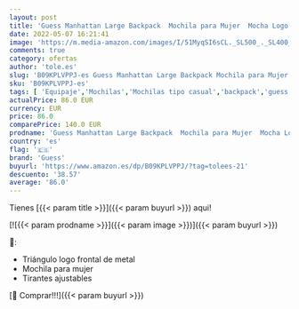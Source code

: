 ```yaml
---
layout: post
title: 'Guess Manhattan Large Backpack  Mochila para Mujer  Mocha Logo  Talla única'
date: 2022-05-07 16:21:41
image: 'https://m.media-amazon.com/images/I/51MyqSI6sCL._SL500_._SL400_.jpg'
comments: true
category: ofertas
author: 'tole.es'
slug: 'B09KPLVPPJ-es Guess Manhattan Large Backpack Mochila para Mujer Mocha...'
sku: 'B09KPLVPPJ-es'
tags: [ 'Equipaje','Mochilas','Mochilas tipo casual','backpack','guess','mochila','🇪🇸', ]
actualPrice: 86.0 EUR
currency: EUR
price: 86.0
comparePrice: 140.0 EUR
prodname: 'Guess Manhattan Large Backpack  Mochila para Mujer  Mocha Logo  Talla única'
country: 'es'
flag: '🇪🇸'
brand: 'Guess'
buyurl: 'https://www.amazon.es/dp/B09KPLVPPJ/?tag=tolees-21'
descuento: '38.57'
average: '86.0'
---
```


Tienes [{{< param title >}}]({{< param buyurl >}}) aqui!

[![{{< param prodname >}}]({{< param image >}})]({{< param buyurl >}})

🔎:

- Triángulo logo frontal de metal
- Mochila para mujer
- Tirantes ajustables

[🛒 Comprar!!!]({{< param buyurl >}})
